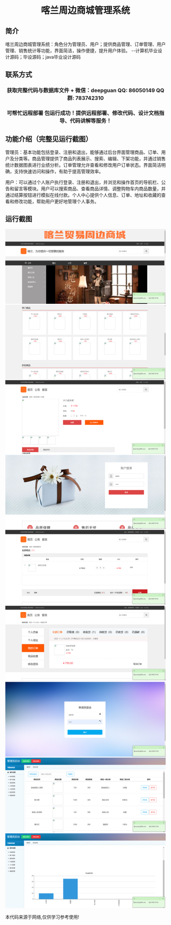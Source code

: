 <p><h1 align="center">喀兰周边商城管理系统</h1></p>

## 简介
喀兰周边商城管理系统：角色分为管理员、用户；提供商品管理、订单管理、用户管理、销售统计等功能，界面简洁，操作便捷，提升用户体验。    --计算机毕业设计源码；毕设源码；java毕业设计源码


## 联系方式
<p><h3 align="center">获取完整代码与数据库文件 + 微信：deepguan QQ: 86050149 QQ群: 783742310</h3></p>
<p><h3 align="center">可帮忙远程部署 包运行成功！提供远程部署、修改代码、设计文档指导、代码讲解等服务！</h3></p>

## 功能介绍（完整见运行截图）
管理员：基本功能包括登录、注册和退出，能够通过后台界面管理商品、订单、用户及分类等。商品管理提供了商品列表展示、搜索、编辑、下架功能，并通过销售统计数据图表进行业绩分析。订单管理允许查看和修改用户订单状态。界面简洁明确，支持快速访问和操作，有助于提高管理效率。

用户：可以通过个人账户执行登录、注册和退出，并浏览和操作首页的导航栏、公告和留言等模块。用户可以搜索商品、查看商品详情、调整购物车内商品数量，并通过结算按钮进行模拟在线付款。个人中心提供个人信息、订单、地址和收藏的查看和修改功能，帮助用户更好地管理个人事务。


## 运行截图
![](imgs/588112-20231102132728323-1960155414.png)
![](imgs/588112-20231102132732996-274730023.png)
![](imgs/588112-20231102132737846-2031150739.png)
![](imgs/588112-20231102132741382-1036376133.png)
![](imgs/588112-20231102132747118-2066037307.png)
![](imgs/588112-20231102132751154-494574586.png)
![](imgs/588112-20231102132754910-904876469.png)
![](imgs/588112-20231102132758640-1317798171.png)
![](imgs/588112-20231102132802341-866103558.png)

<p>本代码来源于网络,仅供学习参考使用!</p>
